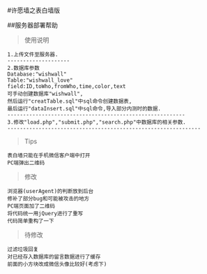#许愿墙之表白墙版

##服务器部署帮助

>使用说明

	1.上传文件至服务器.
	--------------------	
	2.数据库参数
	Database:"wishwall"
	Table:"wishwall_love"
	field:ID,toWho,fromWho,time,color,text
	可手动创建数据库"wishwall",
	然后运行"creatTable.sql"中sql命令创建数据表,
	最后运行"dataInsert.sql"中sql命令,导入部分内测时的数据.
	---------------------------------------------------------
	3.修改"load.php","submit.php","search.php"中数据库的相关参数.
	--------------------------------------------------------------

>Tips
	
	表白墙只能在手机微信客户端中打开
	PC端弹出二维码

>修改
	
	浏览器(userAgent)的判断放到后台
	修补了部分bug和可能被攻击的地方
	PC端页面加了二维码
	将代码统一用jQuery进行了重写
	代码简单重构了一下
	
>待修改

	过滤垃圾回复
	对已经存入数据库的留言数据进行了缓存
	前面的小方块改成微信头像比较好(考虑下)
	
